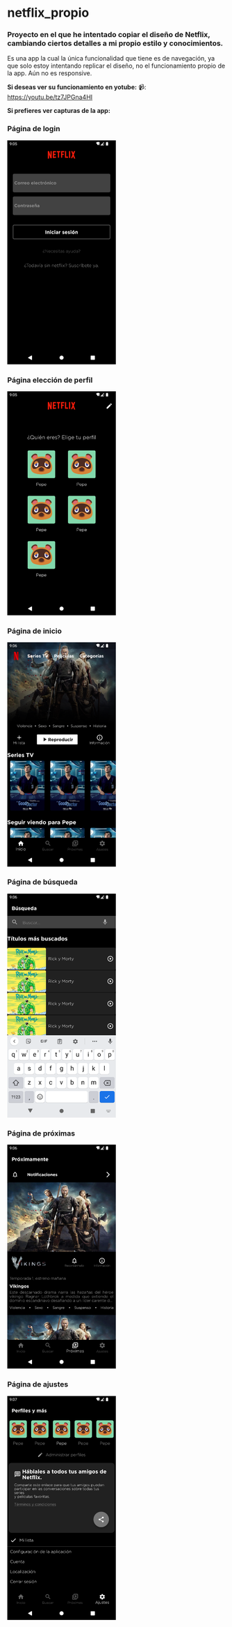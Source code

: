 # netflix_propio

### Proyecto en el que he intentado copiar el diseño de Netflix, cambiando ciertos detalles a mi propio estilo y conocimientos.

Es una app la cual la única funcionalidad que tiene es de navegación, ya que solo estoy intentando replicar el diseño, no el funcionamiento propio de la app.
Aún no es responsive.


**Si deseas ver su funcionamiento en yotube:**
📹: https://youtu.be/tz7JPGna4HI


**Si prefieres ver capturas de la app:**

### Página de login

<img src="screenshots/Screenshot_1644522008.png" width="250" >

### Página elección de perfil

<img src="screenshots/Screenshot_1644522047.png" width="250">

### Página de inicio

<img src="screenshots/Screenshot_1644522067.png" width="250">
  

### Página de búsqueda

<img src="screenshots/Screenshot_1644522081.png" width="250">

### Página de próximas

<img src="screenshots/Screenshot_1644522102.png" width="250">

### Página de ajustes

<img src="screenshots/Screenshot_1644522115.png" width="250">



